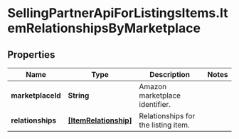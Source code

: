 # SellingPartnerApiForListingsItems.ItemRelationshipsByMarketplace

## Properties

Name | Type | Description | Notes
------------ | ------------- | ------------- | -------------
**marketplaceId** | **String** | Amazon marketplace identifier. | 
**relationships** | [**[ItemRelationship]**](ItemRelationship.md) | Relationships for the listing item. | 


